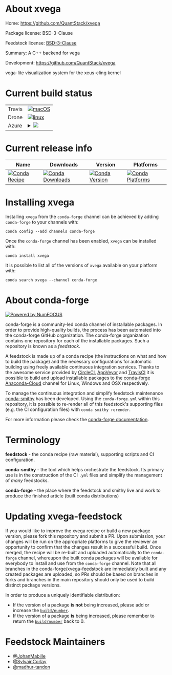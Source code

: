 About xvega
===========

Home: https://github.com/QuantStack/xvega

Package license: BSD-3-Clause

Feedstock license: [BSD-3-Clause](https://github.com/conda-forge/xvega-feedstock/blob/master/LICENSE.txt)

Summary: A C++ backend for vega

Development: https://github.com/QuantStack/xvega

vega-lite visualization system for the xeus-cling kernel

Current build status
====================


<table><tr>
    <td>Travis</td>
    <td>
      <a href="https://travis-ci.com/conda-forge/xvega-feedstock">
        <img alt="macOS" src="https://img.shields.io/travis/com/conda-forge/xvega-feedstock/master.svg?label=macOS">
      </a>
    </td>
  </tr><tr>
    <td>Drone</td>
    <td>
      <a href="https://cloud.drone.io/conda-forge/xvega-feedstock">
        <img alt="linux" src="https://img.shields.io/drone/build/conda-forge/xvega-feedstock/master.svg?label=Linux">
      </a>
    </td>
  </tr>
    
  <tr>
    <td>Azure</td>
    <td>
      <details>
        <summary>
          <a href="https://dev.azure.com/conda-forge/feedstock-builds/_build/latest?definitionId=10611&branchName=master">
            <img src="https://dev.azure.com/conda-forge/feedstock-builds/_apis/build/status/xvega-feedstock?branchName=master">
          </a>
        </summary>
        <table>
          <thead><tr><th>Variant</th><th>Status</th></tr></thead>
          <tbody><tr>
              <td>linux_64</td>
              <td>
                <a href="https://dev.azure.com/conda-forge/feedstock-builds/_build/latest?definitionId=10611&branchName=master">
                  <img src="https://dev.azure.com/conda-forge/feedstock-builds/_apis/build/status/xvega-feedstock?branchName=master&jobName=linux&configuration=linux_64_" alt="variant">
                </a>
              </td>
            </tr><tr>
              <td>linux_aarch64</td>
              <td>
                <a href="https://dev.azure.com/conda-forge/feedstock-builds/_build/latest?definitionId=10611&branchName=master">
                  <img src="https://dev.azure.com/conda-forge/feedstock-builds/_apis/build/status/xvega-feedstock?branchName=master&jobName=linux&configuration=linux_aarch64_" alt="variant">
                </a>
              </td>
            </tr><tr>
              <td>linux_ppc64le</td>
              <td>
                <a href="https://dev.azure.com/conda-forge/feedstock-builds/_build/latest?definitionId=10611&branchName=master">
                  <img src="https://dev.azure.com/conda-forge/feedstock-builds/_apis/build/status/xvega-feedstock?branchName=master&jobName=linux&configuration=linux_ppc64le_" alt="variant">
                </a>
              </td>
            </tr><tr>
              <td>osx_64</td>
              <td>
                <a href="https://dev.azure.com/conda-forge/feedstock-builds/_build/latest?definitionId=10611&branchName=master">
                  <img src="https://dev.azure.com/conda-forge/feedstock-builds/_apis/build/status/xvega-feedstock?branchName=master&jobName=osx&configuration=osx_64_" alt="variant">
                </a>
              </td>
            </tr><tr>
              <td>win_64</td>
              <td>
                <a href="https://dev.azure.com/conda-forge/feedstock-builds/_build/latest?definitionId=10611&branchName=master">
                  <img src="https://dev.azure.com/conda-forge/feedstock-builds/_apis/build/status/xvega-feedstock?branchName=master&jobName=win&configuration=win_64_" alt="variant">
                </a>
              </td>
            </tr>
          </tbody>
        </table>
      </details>
    </td>
  </tr>
</table>

Current release info
====================

| Name | Downloads | Version | Platforms |
| --- | --- | --- | --- |
| [![Conda Recipe](https://img.shields.io/badge/recipe-xvega-green.svg)](https://anaconda.org/conda-forge/xvega) | [![Conda Downloads](https://img.shields.io/conda/dn/conda-forge/xvega.svg)](https://anaconda.org/conda-forge/xvega) | [![Conda Version](https://img.shields.io/conda/vn/conda-forge/xvega.svg)](https://anaconda.org/conda-forge/xvega) | [![Conda Platforms](https://img.shields.io/conda/pn/conda-forge/xvega.svg)](https://anaconda.org/conda-forge/xvega) |

Installing xvega
================

Installing `xvega` from the `conda-forge` channel can be achieved by adding `conda-forge` to your channels with:

```
conda config --add channels conda-forge
```

Once the `conda-forge` channel has been enabled, `xvega` can be installed with:

```
conda install xvega
```

It is possible to list all of the versions of `xvega` available on your platform with:

```
conda search xvega --channel conda-forge
```


About conda-forge
=================

[![Powered by NumFOCUS](https://img.shields.io/badge/powered%20by-NumFOCUS-orange.svg?style=flat&colorA=E1523D&colorB=007D8A)](http://numfocus.org)

conda-forge is a community-led conda channel of installable packages.
In order to provide high-quality builds, the process has been automated into the
conda-forge GitHub organization. The conda-forge organization contains one repository
for each of the installable packages. Such a repository is known as a *feedstock*.

A feedstock is made up of a conda recipe (the instructions on what and how to build
the package) and the necessary configurations for automatic building using freely
available continuous integration services. Thanks to the awesome service provided by
[CircleCI](https://circleci.com/), [AppVeyor](https://www.appveyor.com/)
and [TravisCI](https://travis-ci.com/) it is possible to build and upload installable
packages to the [conda-forge](https://anaconda.org/conda-forge)
[Anaconda-Cloud](https://anaconda.org/) channel for Linux, Windows and OSX respectively.

To manage the continuous integration and simplify feedstock maintenance
[conda-smithy](https://github.com/conda-forge/conda-smithy) has been developed.
Using the ``conda-forge.yml`` within this repository, it is possible to re-render all of
this feedstock's supporting files (e.g. the CI configuration files) with ``conda smithy rerender``.

For more information please check the [conda-forge documentation](https://conda-forge.org/docs/).

Terminology
===========

**feedstock** - the conda recipe (raw material), supporting scripts and CI configuration.

**conda-smithy** - the tool which helps orchestrate the feedstock.
                   Its primary use is in the construction of the CI ``.yml`` files
                   and simplify the management of *many* feedstocks.

**conda-forge** - the place where the feedstock and smithy live and work to
                  produce the finished article (built conda distributions)


Updating xvega-feedstock
========================

If you would like to improve the xvega recipe or build a new
package version, please fork this repository and submit a PR. Upon submission,
your changes will be run on the appropriate platforms to give the reviewer an
opportunity to confirm that the changes result in a successful build. Once
merged, the recipe will be re-built and uploaded automatically to the
`conda-forge` channel, whereupon the built conda packages will be available for
everybody to install and use from the `conda-forge` channel.
Note that all branches in the conda-forge/xvega-feedstock are
immediately built and any created packages are uploaded, so PRs should be based
on branches in forks and branches in the main repository should only be used to
build distinct package versions.

In order to produce a uniquely identifiable distribution:
 * If the version of a package **is not** being increased, please add or increase
   the [``build/number``](https://conda.io/docs/user-guide/tasks/build-packages/define-metadata.html#build-number-and-string).
 * If the version of a package **is** being increased, please remember to return
   the [``build/number``](https://conda.io/docs/user-guide/tasks/build-packages/define-metadata.html#build-number-and-string)
   back to 0.

Feedstock Maintainers
=====================

* [@JohanMabille](https://github.com/JohanMabille/)
* [@SylvainCorlay](https://github.com/SylvainCorlay/)
* [@madhur-tandon](https://github.com/madhur-tandon/)

